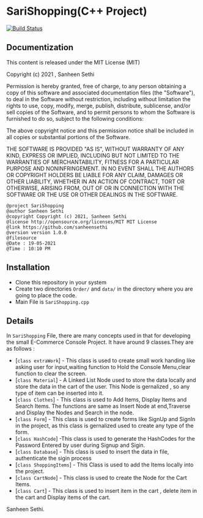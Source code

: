 # SariShopping(C++ Project)

[![Build Status](https://travis-ci.org/joemccann/dillinger.svg?branch=master)](https://travis-ci.org/joemccann/dillinger)

## Documentization
This content is released under the MIT License (MIT)

Copyright (c) 2021 , Sanheen Sethi

Permission is hereby granted, free of charge, to any person obtaining a copy of this software and associated documentation files (the "Software"), to deal in the Software without restriction, including without limitation the rights to use, copy, modify, merge, publish, distribute, sublicense, and/or sell copies of the Software, and to permit persons to whom the Software is furnished to do so, subject to the following conditions:

The above copyright notice and this permission notice shall be included in all copies or substantial portions of the Software.

THE SOFTWARE IS PROVIDED "AS IS", WITHOUT WARRANTY OF ANY KIND, EXPRESS OR IMPLIED, INCLUDING BUT NOT LIMITED TO THE WARRANTIES OF MERCHANTABILITY, FITNESS FOR A PARTICULAR PURPOSE AND NONINFRINGEMENT. IN NO EVENT SHALL THE AUTHORS OR COPYRIGHT HOLDERS BE LIABLE FOR ANY CLAIM, DAMAGES OR OTHER LIABILITY, WHETHER IN AN ACTION OF CONTRACT, TORT OR OTHERWISE, ARISING FROM, OUT OF OR IN CONNECTION WITH THE SOFTWARE OR THE USE OR OTHER DEALINGS IN THE SOFTWARE.

    @project SariShopping
    @author Sanheen Sethi
    @copyright Copyright (c) 2021, Sanheen Sethi
    @license http://opensource.org/licenses/MIT	MIT License
    @link https://github.com/sanheensethi
    @version version 1.0.0
    @filesource
    @Date : 19-05-2021
    @Time : 10:10 PM

## Installation

- Clone this repository in your system
- Create two directories `Order/` and `data/` in the directory where you are going to place the code.
- Main File is `SariShopping.cpp`


## Details

In `SariShopping` File, there are many concepts used in that for developing the small E-Commerce Console Project.
It have around 9 classes.They are as follows :

- [`class extraWork`] - This class is used to create small work handing like asking user for input,waiting function to Hold the Console Menu,clear function to clear the screen.
- [`class Material`] - A Linked List Node used to store the data locally and store the data in the cart of the user. This Node is gernalized , so any type of item can be inserted into it.
- [`class Clothes`] - This class is used to Add Items, Display Items and Search Items. The functions are same as Insert Node at end,Traverse and Display the Nodes and Search in the node.
- [`class Form`] - This class is used to create forms like SignUp and SignIn in the project, as this class is gernalized used to create any type of the form.
- [`class HashCode`] -This class is used to generate the HashCodes for the Password Entered by user during Signup and Sigin.
- [`class Database`] - This class is used to insert the data in file, authenticate the sigin process
- [`class ShoppingItems`] - This Class is used to add the Items locally into the project.
- [`class CartNode`] - This class is used to create the Node for the Cart Items.
- [`class Cart`] - This class is used to insert item in the cart , delete item in the cart and Display items of the cart.

Sanheen Sethi.